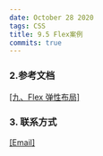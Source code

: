 ```yaml
---
date: October 28 2020
tags: CSS
title: 9.5 Flex案例
commits: true
---
```
















### 2.参考文档

[[九、Flex 弹性布局]](https://web-oyster.github.io/2020/10/28/CSS/Tutorial/%E4%B9%9D%E3%80%81Flex%20%E5%BC%B9%E6%80%A7%E5%B8%83%E5%B1%80/)

### 3. 联系方式

[[Email]](yuanmin8888@outlook.com)